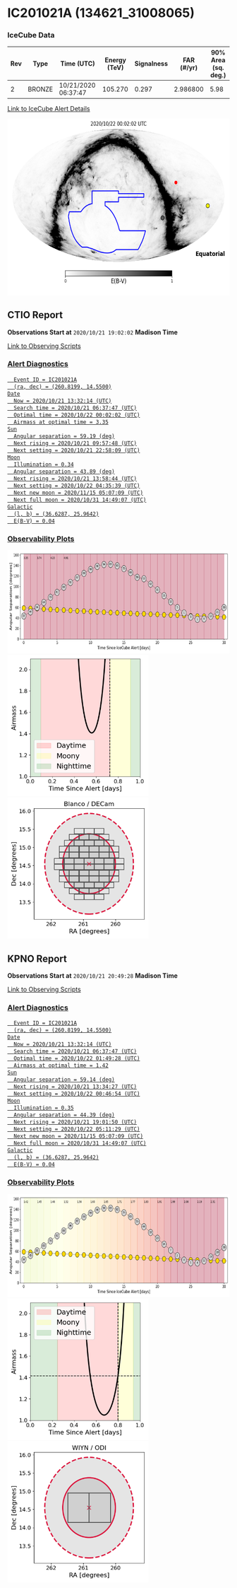# IC201021A (134621_31008065)

### IceCube Data

| Rev | Type | Time (UTC) | Energy (TeV) | Signalness | FAR (#/yr) | 90% Area (sq. deg.) |
| --- | --- | --- | --- | --- | --- | --- |
| 2 | BRONZE | 10/21/2020  06:37:47 | 105.270 | 0.297 | 2.986800 | 5.98 |

<a href="https://gcn.gsfc.nasa.gov/gcn/notices_amon_g_b/134621_31008065.amon" target="_blank">Link to IceCube Alert Details</a>

<a href="https://rmorgan10.github.io/AlertMonitoring/IC201021A_2/CTIO_skymap.png" target="_blank">
  <img src="CTIO_skymap.png" alt="CTIO Skymap" style="width:700px;height:400px;">
</a>


## CTIO Report

**Observations Start at**  `2020/10/21 19:02:02`  **Madison Time**

<a href="https://github.com/rmorgan10/AlertMonitoring/blob/main/IC201021A_2/CTIO.json" target="_blank">Link to Observing Scripts

### Alert Diagnostics

```Event
  Event ID = IC201021A
  (ra, dec) = (260.8199, 14.5500)
Date
  Now = 2020/10/21 13:32:14 (UTC)
  Search time = 2020/10/21 06:37:47 (UTC)
  Optimal time = 2020/10/22 00:02:02 (UTC)
  Airmass at optimal time = 3.35
Sun
  Angular separation = 59.19 (deg)
  Next rising = 2020/10/21 09:57:48 (UTC)
  Next setting = 2020/10/21 22:58:09 (UTC)
Moon
  Illumination = 0.34
  Angular separation = 43.89 (deg)
  Next rising = 2020/10/21 13:58:44 (UTC)
  Next setting = 2020/10/22 04:35:39 (UTC)
  Next new moon = 2020/11/15 05:07:09 (UTC)
  Next full moon = 2020/10/31 14:49:07 (UTC)
Galactic
  (l, b) = (36.6287, 25.9642)
  E(B-V) = 0.04
```
### Observability Plots

<a href="https://rmorgan10.github.io/AlertMonitoring/IC201021A_2/CTIO_forecast.png" target="_blank">
  <img src="CTIO_forecast.png" alt="CTIO Forecast" style="width:700px;height:233px;">
</a>

<a href="https://rmorgan10.github.io/AlertMonitoring/IC201021A_2/CTIO_airmass.png" target="_blank">
  <img src="CTIO_airmass.png" alt="CTIO Airmass" style="width:320px;height:320px;">
</a>
<a href="https://rmorgan10.github.io/AlertMonitoring/IC201021A_2/CTIO_fov.png" target="_blank">
  <img src="CTIO_fov.png" alt="CTIO FoV" style="width:320px;height:320px;">
</a>


## KPNO Report

**Observations Start at**  `2020/10/21 20:49:28`  **Madison Time**

<a href="https://github.com/rmorgan10/AlertMonitoring/blob/main/IC201021A_2/KPNO.json" target="_blank">Link to Observing Scripts

### Alert Diagnostics

```Event
  Event ID = IC201021A
  (ra, dec) = (260.8199, 14.5500)
Date
  Now = 2020/10/21 13:32:14 (UTC)
  Search time = 2020/10/21 06:37:47 (UTC)
  Optimal time = 2020/10/22 01:49:28 (UTC)
  Airmass at optimal time = 1.42
Sun
  Angular separation = 59.14 (deg)
  Next rising = 2020/10/21 13:34:27 (UTC)
  Next setting = 2020/10/22 00:46:54 (UTC)
Moon
  Illumination = 0.35
  Angular separation = 44.39 (deg)
  Next rising = 2020/10/21 19:01:50 (UTC)
  Next setting = 2020/10/22 05:11:29 (UTC)
  Next new moon = 2020/11/15 05:07:09 (UTC)
  Next full moon = 2020/10/31 14:49:07 (UTC)
Galactic
  (l, b) = (36.6287, 25.9642)
  E(B-V) = 0.04
```
### Observability Plots

<a href="https://rmorgan10.github.io/AlertMonitoring/IC201021A_2/KPNO_forecast.png" target="_blank">
  <img src="KPNO_forecast.png" alt="KPNO Forecast" style="width:700px;height:233px;">
</a>

<a href="https://rmorgan10.github.io/AlertMonitoring/IC201021A_2/KPNO_airmass.png" target="_blank">
  <img src="KPNO_airmass.png" alt="KPNO Airmass" style="width:320px;height:320px;">
</a>
<a href="https://rmorgan10.github.io/AlertMonitoring/IC201021A_2/KPNO_fov.png" target="_blank">
  <img src="KPNO_fov.png" alt="KPNO FoV" style="width:320px;height:320px;">
</a>

